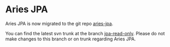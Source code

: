 # Aries JPA

Aries JPA is now migrated to the git repo [aries-jpa](https://git-wip-us.apache.org/repos/asf/aries-jpa.git).

You can find the latest svn trunk at the branch [jpa-read-only](https://svn.apache.org/repos/asf/aries/branches/jpa-read-only/).
Please do not make changes to this branch or on trunk regarding Aries JPA.
